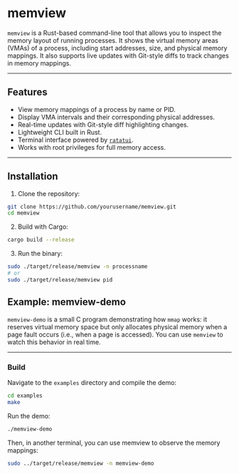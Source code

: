 # memview

`memview` is a Rust-based command-line tool that allows you to inspect the memory layout of running processes. It shows the virtual memory areas (VMAs) of a process, including start addresses, size, and physical memory mappings. It also supports live updates with Git-style diffs to track changes in memory mappings.

---

## Features

- View memory mappings of a process by name or PID.
- Display VMA intervals and their corresponding physical addresses.
- Real-time updates with Git-style diff highlighting changes.
- Lightweight CLI built in Rust.
- Terminal interface powered by [`ratatui`](https://crates.io/crates/ratatui).
- Works with root privileges for full memory access.

---

## Installation

1. Clone the repository:

```bash
git clone https://github.com/yourusername/memview.git
cd memview
```

2. Build with Cargo:

```bash
cargo build --release
```

3. Run the binary:

```bash
sudo ./target/release/memview -n processname
# or
sudo ./target/release/memview pid
```

## Example: memview-demo

`memview-demo` is a small C program demonstrating how `mmap` works: it reserves virtual memory space but only allocates physical memory when a page fault occurs (i.e., when a page is accessed). You can use `memview` to watch this behavior in real time.

---

### Build

Navigate to the `examples` directory and compile the demo:

```bash
cd examples
make
```

Run the demo:

```bash
./memview-demo
```

Then, in another terminal, you can use memview to observe the memory mappings:

```bash
sudo ../target/release/memview -n memview-demo
```
